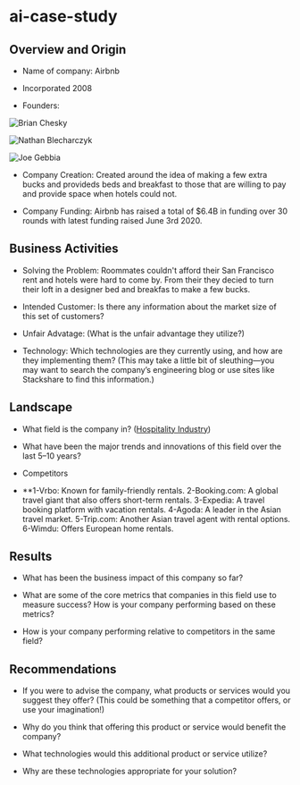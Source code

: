 # ai-case-study

## Overview and Origin

* Name of company: Airbnb

* Incorporated 2008

* Founders:

![Brian Chesky](https://press.airbnb.com/wp-content/uploads/sites/4/2016/10/brian.jpg?fit=1000%2C1500)

![Nathan Blecharczyk](https://metaunfolded.com/wp-content/uploads/2021/12/Nathan-Blecharczyk.jpg)

![Joe Gebbia](https://www.theglobeandmail.com/resizer/e2NhD2bpbcHY7o4JwLYaPdewcGo=/1200x900/filters:quality(80)/cloudfront-us-east-1.images.arcpublishing.com/tgam/L3BPBE64NFBAZDZNCRBXCTWMNA.JPG)

* Company Creation: Created around the idea of making a few extra bucks and provideds beds and breakfast to those that are willing to pay and provide space when hotels could not. 

* Company Funding: Airbnb has raised a total of $6.4B in funding over 30 rounds with latest funding raised June 3rd 2020. 

## Business Activities

* Solving the Problem: Roommates couldn't afford their San Francisco rent and hotels were hard to come by. From their they decied to turn their loft in a designer bed and breakfas to make a few bucks. 

* Intended Customer: Is there any information about the market size of this set of customers?

* Unfair Advatage: (What is the unfair advantage they utilize?)

* Technology: Which technologies are they currently using, and how are they implementing them? (This may take a little bit of sleuthing&mdash;you may want to search the company’s engineering blog or use sites like Stackshare to find this information.)

## Landscape

* What field is the company in? ([Hospitality Industry](https://www.sureplaces.com/guides/how-airbnb-disrupted-the-hotel-industry/))

* What have been the major trends and innovations of this field over the last 5&ndash;10 years?

* Competitors
* **1-Vrbo: Known for family-friendly rentals.
  2-Booking.com: A global travel giant that also offers short-term rentals.
  3-Expedia: A travel booking platform with vacation rentals.
  4-Agoda: A leader in the Asian travel market.
  5-Trip.com: Another Asian travel agent with rental options.
  6-Wimdu: Offers European home rentals.

## Results

* What has been the business impact of this company so far?

* What are some of the core metrics that companies in this field use to measure success? How is your company performing based on these metrics?

* How is your company performing relative to competitors in the same field?

## Recommendations

* If you were to advise the company, what products or services would you suggest they offer? (This could be something that a competitor offers, or use your imagination!)

* Why do you think that offering this product or service would benefit the company?

* What technologies would this additional product or service utilize?

* Why are these technologies appropriate for your solution?

